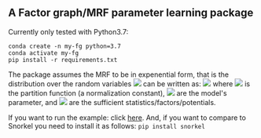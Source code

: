 ## A Factor graph/MRF parameter learning package

Currently only tested with Python3.7: 

    conda create -n my-fg python=3.7
    conda activate my-fg
    pip install -r requirements.txt

The package assumes the MRF to be in expenential form, that is the distribution over the random variables 
<img src="https://render.githubusercontent.com/render/math?math=x"> can be written as:
<img src="https://render.githubusercontent.com/render/math?math=$$p_\theta(x) = \frac{1}{Z_\theta}\exp(\theta^T \phi(x)),$$">
where <img src="https://render.githubusercontent.com/render/math?math=Z_\theta"> is the partition function (a normalization constant), 
<img src="https://render.githubusercontent.com/render/math?math=\theta"> are the model's parameter, and 
<img src="https://render.githubusercontent.com/render/math?math= \phi(x)"> are the sufficient statistics/factors/potentials.
 

If you want to run the example: click [here](examples/bb/supervised_vs_latent_no_numba.ipynb). And, if you want to
compare to Snorkel you need to install it as follows: ``pip install snorkel``